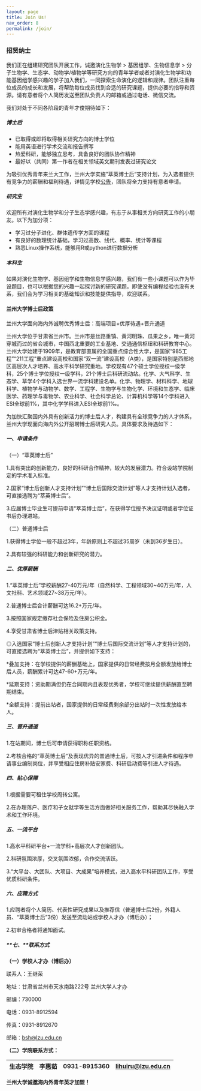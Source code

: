 ```yaml
---
layout: page
title: Join Us!
nav_order: 8
permalink: /join/
---
```


### 招贤纳士

我们正在组建研究团队开展工作，诚邀演化生物学 > 基因组学、生物信息学 > 分子生物学、生态学、动物学/植物学等研究方向的青年学者或者对演化生物学和功能基因组学感兴趣的学子加入我们，一同探索生命演化的逻辑和规律。团队注重每位成员的成长和发展，将帮助每位成员找到合适的研究课题，提供必要的指导和资源。请有意者将个人简历发送至团队负责人的邮箱或通过电话、微信交流。<br/>

我们对处于不同各阶段的青年才俊期待如下：

##### 博士后

- 已取得或即将取得相关研究方向的博士学位
- 能用英语进行学术交流和报告撰写
- 热爱科研，能够独立思考，具备良好的团队协作精神
- 最好以（共同）第一作者在相关领域英文期刊发表过研究论文

为吸引优秀青年来兰大工作，兰州大学实施”萃英博士后“支持计划，为入选者提供有竞争力的薪酬和福利待遇，详情见学校[公告](http://jobs.lzu.edu.cn/details.jsp?urltype=news.NewsContentUrl&wbtreeid=1185&wbnewsid=1125)，团队将全力支持有意者申请。

##### 研究生

欢迎所有对演化生物学和分子生态学感兴趣，有志于从事相关方向研究工作的小朋友。以下为加分项：

- 学习过分子进化、群体遗传学方面的课程
- 有良好的数理统计基础，学习过高数、线代、概率、统计等课程
- 熟悉Linux操作系统，能够用R或python进行数据分析

##### 本科生

如果对演化生物学、基因组学和生物信息学感兴趣，我们有一些小课题可以作为毕设题目，也可以根据您的兴趣一起探讨新的研究课题。即使没有编程经验也没有关系，我们会为学习相关的基础知识和技能提供指导，欢迎联系。



#### 兰州大学博士后政策

兰州大学面向海内外诚聘优秀博士后：高端项目+优厚待遇+晋升通道

兰州大学位于甘肃省兰州市。兰州市是丝路重镇、黄河明珠、瓜果之乡，唯一黄河穿城而过的省会城市，中国西北重要的工业基地、交通通信枢纽和科研教育中心。兰州大学始建于1909年，是教育部直属的全国重点综合性大学，是国家“985工程”“211工程”重点建设高校和国家“双一流”建设高校（A类），是国家特别是西部地区高层次人才培养、高水平科学研究重地。学校现有47个硕士学位授权一级学科，25个博士学位授权一级学科，21个博士后科研流动站。化学、大气科学、生态学、草学4个学科入选世界一流学科建设名单。化学、物理学、材料科学、地球科学、植物学与动物学、数学、工程学、生物学与生物化学、环境和生态学、临床医学、药理学与毒物学、农业科学、社会科学总论、计算机科学等14个学科进入ESI全球前1%，其中化学学科进入ESI全球前1‰。

为加快汇聚国内外具有创新活力的博士后人才，构建具有全球竞争力的人才体系，兰州大学现面向海内外公开招聘博士后研究人员。具体要求及待遇如下：

##### 一、申请条件

（一）“萃英博士后”

1.具有突出的创新能力，良好的科研合作精神，较大的发展潜力。符合设站学院制定的学术准入标准。

2.国家“博士后创新人才支持计划”“博士后国际交流计划”等人才支持计划入选者，可直接选聘为“萃英博士后”。

3.应届博士毕业生可提前申请“萃英博士后”，在获得学位授予决议证明或者学位证书后办理进站。

（二）普通博士后

1.获得博士学位一般不超过3年，年龄原则上不超过35周岁（未到36岁生日）。

2.具有较强的科研能力和创新研究的潜力。

##### 二、优厚薪酬

1.“萃英博士后”学校薪酬27-40万元/年（自然科学、工程领域30~40万元/年，人文社科、艺术领域27~38万元/年）。

2.普通博士后合计薪酬可达16.2+万元/年。

3.按照国家规定缴存社会保险及住房公积金。

4.享受甘肃省博士后津贴相关政策支持。

◎入选国家“博士后创新人才支持计划”“博士后国际交流计划”等人才支持计划的，可直接选聘为“萃英博士后”，并提供如下支持：

*叠加支持：在学校提供的薪酬基础上，国家提供的日常经费按月全额发放给博士后人员，薪酬累计可达47-60+万元/年。

*延期支持：资助期满但仍在合同期内且表现优秀者，学校可继续提供薪酬直至聘期结束。

*全额支持：提前出站者，国家提供的日常经费剩余部分出站时一次性发放给本人。

##### 三、晋升通道

1.在站期间，博士后可申请获得职称任职资格。

2.考核合格的“萃英博士后”及表现优异的普通博士后，可按人才引进条件和程序申请事业编制岗位，并享受相应住房补贴安家费、科研启动费等引进人才待遇。

##### 四、贴心保障

1.根据需要可租住学校周转公寓。

2.在办理落户、医疗和子女就学等生活方面做好相关服务工作，帮助其尽快融入学术和工作环境。

##### 五、一流平台

1.高水平科研平台+一流学科+高层次人才创新团队。

2.科研氛围浓厚，交叉氛围浓郁，合作交流活跃。

3.“大平台、大团队、大项目、大成果”培养模式，进入高水平科研团队工作，享受优质科研条件。

##### 六、应聘方式

1.应聘者将个人简历、代表性研究成果以及推荐信（普通博士后2份，外籍人员、“萃英博士后”3份）发送至流动站或学校人才办（博后办）；

2.初审合格者将通知面试。

##### **七、**联系方式

**（一）学校人才办（博后办）**

联系人：王继荣

地址：甘肃省兰州市天水南路222号 兰州大学人才办

邮编：730000

电话：0931-8912594 

传真：0931-8912670

邮箱：[bsh@lzu.edu.cn](mailto:bsh@lzu.edu.cn)

**（二）学院联系方式：**

| 生态学院 | 李惠茹 | 0931-8915360 | lihuiru@lzu.edu.cn |
| -------- | ------ | ------------ | ------------------ |



**兰州大学诚邀海内外青年英才加盟！**
